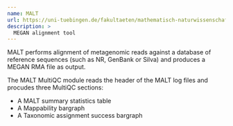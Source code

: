 ```yaml
---
name: MALT
url: https://uni-tuebingen.de/fakultaeten/mathematisch-naturwissenschaftliche-fakultaet/fachbereiche/informatik/lehrstuehle/algorithms-in-bioinformatics/software/malt/
description: >
  MEGAN alignment tool
---
```


MALT performs alignment of metagenomic reads against a database of reference sequences (such as NR, GenBank or Silva) and produces a MEGAN RMA file as output.

The MALT MultiQC module reads the header of the MALT log files
and procudes three MultiQC sections:

- A MALT summary statistics table
- A Mappability bargraph
- A Taxonomic assignment success bargraph
